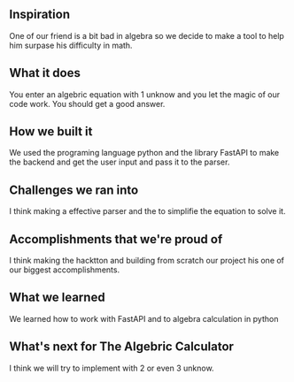 ## Inspiration
One of our friend is a bit bad in algebra so we decide to make a tool to help him surpase his difficulty in math.
## What it does
You enter an algebric equation with 1 unknow and you let the magic of our code work.
You should get a good answer.
## How we built it
We used the programing language python and the library FastAPI to make the backend and get the user input and pass it to the parser.
## Challenges we ran into
I think making a effective parser and the to simplifie the equation to solve it.
## Accomplishments that we're proud of
I think making the hacktton and building from scratch our project his one of our biggest accomplishments.
## What we learned
We learned how to work with FastAPI and to algebra calculation in python
## What's next for The Algebric Calculator
I think we will try to implement with 2 or even 3 unknow.
